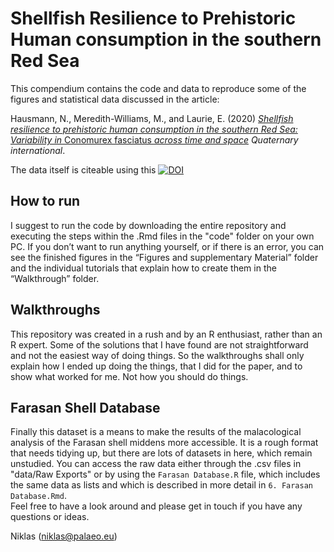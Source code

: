 Shellfish Resilience to Prehistoric Human consumption in the southern Red Sea
=============================================================================

This compendium contains the code and data to reproduce some of the figures and statistical data discussed in the article:

Hausmann, N., Meredith-Williams, M., and Laurie, E. (2020) [_Shellfish resilience to prehistoric human consumption in the southern Red Sea: Variability in_ Conomurex fasciatus _across time and space_](https://www.sciencedirect.com/science/article/abs/pii/S1040618220301981) _Quaternary international_.

The data itself is citeable using this [![ DOI](https://zenodo.org/badge/248758954.svg)](https://zenodo.org/badge/latestdoi/248758954)


How to run
------------------------

I suggest to run the code by downloading the entire repository and executing the steps within the .Rmd files in the "code" folder on your own PC. If you don’t want to run anything yourself, or if there is an error, you can see the finished figures in the “Figures and supplementary Material” folder and the individual tutorials that explain how to create them in the “Walkthrough” folder.

Walkthroughs
------------

This repository was created in a rush and by an R enthusiast, rather than an R expert. Some of the solutions that I have found are not straightforward and not the easiest way of doing things. So the walkthroughs shall only explain how I ended up doing the things, that I did for the paper, and to show what worked for me. Not how you should do things.

Farasan Shell Database
----------------------

Finally this dataset is a means to make the results of the malacological analysis of the Farasan shell middens more accessible. It is a rough format that needs tidying up, but there are lots of datasets in here, which remain unstudied. You can access the raw data either through the .csv files in "data/Raw Exports" or by using the `Farasan Database.R` file, which includes the same data as lists and which is described in more detail in `6. Farasan Database.Rmd`.  
Feel free to have a look around and please get in touch if you have any questions or ideas.

Niklas (niklas@palaeo.eu)
